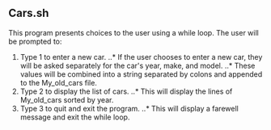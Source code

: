 ## Cars.sh

This program presents choices to the user using a while loop.
The user will be prompted to:
1. Type 1 to enter a new car.
..* If the user chooses to enter a new car, they will be asked separately for the car's year, make, and model.
..* These values will be combined into a string separated by colons and appended to the My_old_cars file.
2. Type 2 to display the list of cars.
..* This will display the lines of My_old_cars sorted by year.
3. Type 3 to quit and exit the program.
..* This will display a farewell message and exit the while loop.
